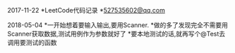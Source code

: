 2017-11-22
*LeetCode代码记录
*527535602@qq.com

2018-05-04
*一开始想着要输入输出,要用Scanner.
*做的多了发现完全不需要用Scanner获取数据,测试用例作为参数就好了
*要本地测试的话,就再写个@Test去调用要测试的函数
